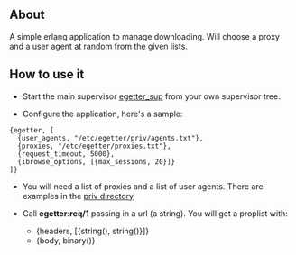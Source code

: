 ## About
A simple erlang application to manage downloading. Will choose a proxy and a
user agent at random from the given lists.

## How to use it

 * Start the main supervisor [egetter_sup](https://github.com/marcelog/egetter/blob/master/src/egetter_sup.erl) from your own supervisor
tree.

 * Configure the application, here's a sample:
```
{egetter, [
  {user_agents, "/etc/egetter/priv/agents.txt"},
  {proxies, "/etc/egetter/proxies.txt"},
  {request_timeout, 5000},
  {ibrowse_options, [{max_sessions, 20}]}
]}
```

 * You will need a list of proxies and a list of user agents. There are examples
 in the [priv directory](https://github.com/marcelog/egetter/tree/master/priv)
 
 * Call **egetter:req/1** passing in a url (a string). You will get a proplist with:
   * {headers, [{string(), string()}]}
   * {body, binary()}